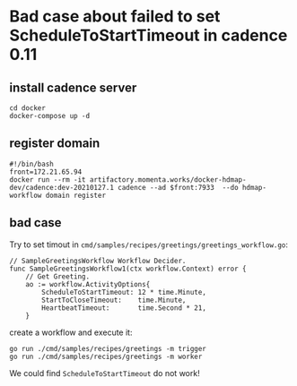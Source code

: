 # Bad case about failed to set ScheduleToStartTimeout in cadence 0.11
## install cadence server 

    cd docker
    docker-compose up -d

## register domain

    #!/bin/bash
    front=172.21.65.94
    docker run --rm -it artifactory.momenta.works/docker-hdmap-dev/cadence:dev-20210127.1 cadence --ad $front:7933  --do hdmap-workflow domain register
## bad case
Try to set timout in `cmd/samples/recipes/greetings/greetings_workflow.go`:

    // SampleGreetingsWorkflow Workflow Decider.
    func SampleGreetingsWorkflow1(ctx workflow.Context) error {
        // Get Greeting.
        ao := workflow.ActivityOptions{
            ScheduleToStartTimeout: 12 * time.Minute,
            StartToCloseTimeout:    time.Minute,
            HeartbeatTimeout:       time.Second * 21,
        }


create a workflow and execute it:

    go run ./cmd/samples/recipes/greetings -m trigger
    go run ./cmd/samples/recipes/greetings -m worker

We could find `ScheduleToStartTimeout` do not work!
